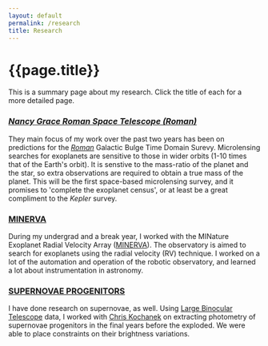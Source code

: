 ```yaml
---
layout: default
permalink: /research
title: Research
---
```

# {{page.title}}

This is a summary page about my research. Click the title of each for a more detailed page.

### [*Nancy Grace Roman Space Telescope (Roman)*](./research-pages/romanst.md)

They main focus of my work over the past two years has been on predictions for the [*Roman*](https://roman.gsfc.nasa.gov/) Galactic Bulge Time Domain Surevy. Microlensing searches for exoplanets are sensitive to those in wider orbits (1-10 times that of the Earth's orbit). It is senstive to the mass-ratio of the planet and the star, so extra observations are required to obtain a true mass of the planet. This will be the first space-based microlensing survey, and it promises to 'complete the exoplanet census', or at least be a great compliment to the *Kepler* survey. 

### [MINERVA](./research-pages/minerva.md)

During my undergrad and a break year, I worked with the MINature Exoplanet Radial Velocity Array ([MINERVA](https://www.cfa.harvard.edu/minerva/)). The observatory is aimed to search for exoplanets using the radial velocity (RV) technique. I worked on a lot of the automation and operation of the robotic observatory, and learned a lot about instrumentation in astronomy. 

### [SUPERNOVAE PROGENITORS](./research-pages/supernovae-progenitors.md)

I have done research on supernovae, as well. Using [Large Binocular Telescope](https://www.lbto.org/) data, I worked with [Chris Kochanek](https://astronomy.osu.edu/people/kochanek.1) on extracting photometry of supernovae progenitors in the final years before the exploded. We were able to place constraints on their brightness variations. 

<!--
<ul>
  {% for post in site.posts %}
    <li>
      <a href="{{ post.url }}">{{ post.title }}</a>
    </li>
  {% endfor %}
</ul>
-->
